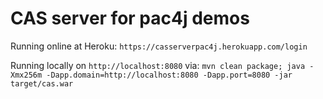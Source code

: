 # CAS server for pac4j demos

Running online at Heroku: `https://casserverpac4j.herokuapp.com/login`

Running locally on `http://localhost:8080` via: `mvn clean package; java -Xmx256m -Dapp.domain=http://localhost:8080 -Dapp.port=8080 -jar target/cas.war`
